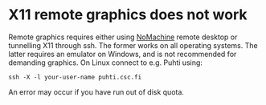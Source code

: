 # X11 remote graphics does not work

Remote graphics requires either using [NoMachine](../../apps/nomachine.md)
remote desktop or tunnelling X11 through ssh. The former works on all 
operating systems. The latter requires an emulator on Windows, and is not
recommended for demanding graphics. On Linux connect to e.g. Puhti using:  

```
ssh -X -l your-user-name puhti.csc.fi
```

 An error may occur if you have run out of disk quota. 

